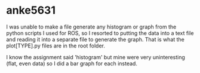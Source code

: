 # anke5631
I was unable to make a file generate any histogram or graph from the python scripts I used for ROS, so I resorted to putting the data into a text file and reading it into a separate file to generate the graph. That is what the plot[TYPE].py files are in the root folder.

I know the assignment said 'histogram' but mine were very uninteresting (flat, even data) so I did a bar graph for each instead.
